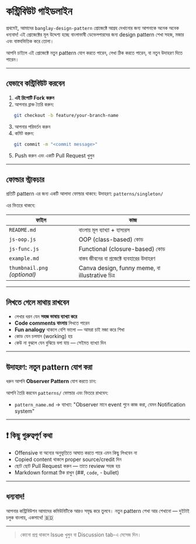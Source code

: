 # কন্ট্রিবিউট গাইডলাইন

প্রথমেই, আমাদের `banglay-design-pattern` প্রোজেক্টে আগ্রহ দেখানোর জন্য আপনাকে অনেক অনেক ধন্যবাদ!
এই প্রোজেক্টের মূল উদ্দেশ্য হচ্ছে বাংলাভাষী ডেভেলপারদের জন্য design pattern শেখা সহজ, মজার এবং বাস্তবভিত্তিক করে তোলা।

আপনি চাইলে এই প্রোজেক্টে নতুন pattern যোগ করতে পারেন, লেখা ঠিক করতে পারেন, বা নতুন উদাহরণ দিতে পারেন।

---

## যেভাবে কন্ট্রিবিউট করবেন

1. **এই রিপোটি Fork করুন**
2. আপনার ব্রাঞ্চ তৈরি করুন:
```bash
   git checkout -b feature/your-branch-name
```

3. আপনার পরিবর্তন করুন
4. কমিট করুন:
```bash
   git commit -m "<commit message>"
```
5. Push করুন এবং একটি Pull Request খুলুন

---

## ফোল্ডার স্ট্রাকচার

প্রতিটি pattern এর জন্য একটি আলাদা ফোল্ডার থাকবে:
উদাহরণ: `patterns/singleton/`

এর ভিতরে থাকবে:

| ফাইল                         | কাজ                                             |
| ---------------------------- | ----------------------------------------------- |
| `README.md`                  | বাংলায় মূল ব্যাখ্যা + হাস্যরস                   |
| `js-oop.js`                  | OOP (class-based) কোড                           |
| `js-func.js`                 | Functional (closure-based) কোড                  |
| `example.md`                 | বাস্তব জীবনের বা প্রজেক্টে ব্যবহারের উদাহরণ     |
| `thumbnail.png` *(optional)* | Canva design, funny meme, বা illustrative চিত্র |

---

## লিখতে গেলে মাথায় রাখবেন

- লেখার ধরন যেন **সহজ ভাষায় ব্যাখ্যা করে**
- **Code comments বাংলায়** লিখতে পারেন
- **Fun analogy** থাকলে বেশি ভালো — আমরা চাই মজা করে শিখা
- কোড যেন চলমান (working) হয়
- কেউ না বুঝলে যেন বুঝিয়ে বলা যায় — সেইমত ব্যাখ্যা দিন

---

## উদাহরণ: নতুন pattern যোগ করা

ধরুন আপনি **Observer Pattern** যোগ করতে চান:

আপনি তৈরি করবেন `patterns/` ফোল্ডার এবং ভিতরে রাখবেন:

* `pattern_name.md` → ব্যাখ্যা: "Observer মানে event শুনে কাজ করা, যেমন Notification system"

---

## ❗ কিছু গুরুত্বপূর্ণ কথা

* Offensive বা অন্যের অনুভূতিতে আঘাত করতে পারে এমন কিছু লিখবেন না
* Copied content থাকলে proper source/credit দিন
* ছোট ছোট Pull Request করুন — তাতে review সহজ হয়
* Markdown format ঠিক রাখুন (##, `code`, - bullet)

---

## ধন্যবাদ!

আপনার কন্ট্রিবিউশন আমাদের কমিউনিটিকে আরও সমৃদ্ধ করে তুলবে।
নতুন pattern শেখা আর শেখানো — দুইটাই চলুক বাংলায়, একসাথে! 🇧🇩

---

> কোনো প্রশ্ন থাকলে Issue খুলুন বা Discussion tab-এ মেসেজ দিন।